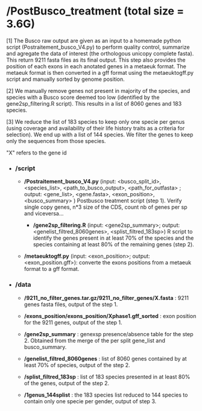 # /PostBusco_treatment (total size = 3.6G)

[1] The Busco raw output are given as an input to a homemade python script (Postraitement_busco_V4.py) to perform quality control, summarize and agregate the data of interest (the orthologous unicopy complete fasta).
This return 9211 fasta files as its final output.
This step also provides the position of each exons in each anotated genes in a metaeuk format. The metaeuk format is then converted in a gff format using the metaeuktogff.py script and manually sorted by genome position. 

[2] We manually remove genes not present in majority of the species, and species with a Busco score deemed too low (identified by the gene2sp_filtering.R script). This results in a list of 8060 genes and 183 species.

[3] We reduce the list of 183 species to keep only one specie per genus (using coverage and availability of their life history traits as a criteria for selection). We end up with a list of 144 species. We filter the genes to keep only the sequences from those species.

"X" refers to the gene id

- ### **/script**
 
	- **/Postraitement_busco_V4.py** (input: <busco_split_id>, <species_list>, <path_to_busco_output>, <path_for_outfasta> ; output: <gene_list>, <gene.fasta>, <exon_position>, <busco_summary> )
   	 Postbusco treatment script (step 1). Verify single copy genes, n*3 size of the CDS, count nb of genes per sp and viceversa... 

        - **/gene2sp_filtering.R** (input: <gene2sp_summary>; output: <genelist_filtred_8060genes>, <splist_filtred_183sp>) 
   	R script to identify the genes present in at least 70% of the species and the species containing at least 80% of the remaining genes (step 2).

	- **/metaeuktogff.py** (input: <exon_position>; output: <exon_position.gff>): converte the exons positions from a metaeuk format to a gff format.

- ### **/data**
	
	- **/9211_no_filter_genes.tar.gz/9211_no_filter_genes/X.fasta** : 9211 genes fasta files, output of the step 1.

	- **/exons_position/exons_position/Xphase1.gff_sorted** : exon position for the 9211 genes, output of the step 1.

	- **/gene2sp_summary** : genexsp presence/absence table for the step 2. Obtained from the merge of the per split gene_list and busco_summary. 

	- **/genelist_filtred_8060genes** : list of 8060 genes contained by at least 70% of species, output of the step 2. 

	- **/splist_filtred_183sp** : list of 183 species presented in at least 80% of the genes, output of the step 2. 

	- **/1genus_144splist** : the 183 species list reduced to 144 species to contain only one specie per gender, output of step 3. 
